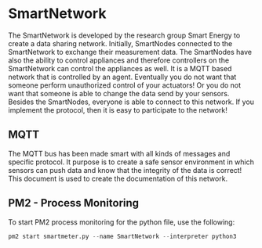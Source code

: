 # SmartNetwork

The SmartNetwork is developed by the research group Smart Energy to create a data sharing network. Initially, SmartNodes connected to the SmartNetwork to exchange their measurement data. The SmartNodes have also the ability to control appliances and therefore controllers on the SmartNetwork can control the appliances as well. It is a MQTT based network that is controlled by an agent. Eventually you do not want that someone perform unauthorized control of your actuators! Or you do not want that someone is able to change the data send by your sensors. Besides the SmartNodes, everyone is able to connect to this network. If you implement the protocol, then it is easy to participate to the network!

## MQTT

The MQTT bus has been made smart with all kinds of messages and specific protocol.
It purpose is to create a safe sensor environment in which sensors can push data
and know that the integrity of the data is correct! This document is used to create
the documentation of this network.

## PM2 - Process Monitoring

To start PM2 process monitoring for the python file, use the following:
```python
pm2 start smartmeter.py --name SmartNetwork --interpreter python3
```